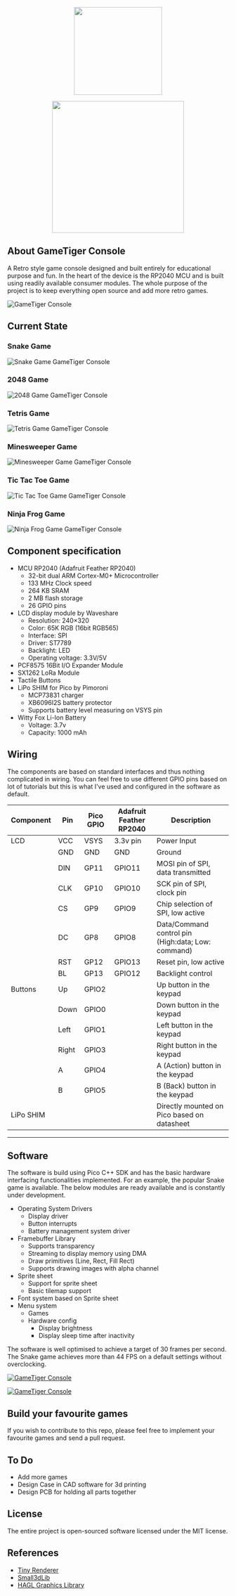 <p align="center">
    <img src="docs/tiger.png" width="200">
</p>
<p align="center">
    <img src="docs/gametiger.png" width="300"></p>
</p>

## About GameTiger Console
A Retro style game console designed and built entirely for educational purpose and fun. In the heart of the device is the RP2040 MCU and is built using readily available consumer modules. The whole purpose of the project is to keep everything open source and add more retro games.

![GameTiger Console](/docs/gametiger-gameboy.jpeg)

## Current State
### Snake Game
![Snake Game GameTiger Console](/docs/Snake.gif)

### 2048 Game
![2048 Game GameTiger Console](/docs/2048.gif)

### Tetris Game
![Tetris Game GameTiger Console](/docs/Tetris.gif)

### Minesweeper Game
![Minesweeper Game GameTiger Console](/docs/Minesweeper.gif)

### Tic Tac Toe Game
![Tic Tac Toe Game GameTiger Console](/docs/TicTacToe.gif)

### Ninja Frog Game
![Ninja Frog Game GameTiger Console](/docs/NinjaFrog.gif)

## Component specification
*  MCU RP2040 (Adafruit Feather RP2040)
    *  32-bit dual ARM Cortex-M0+ Microcontroller
    *  133 MHz Clock speed
    *  264 KB SRAM
    *  2 MB flash storage
    *  26 GPIO pins
*  LCD display module by Waveshare
    *  Resolution: 240×320
    *  Color: 65K RGB (16bit RGB565)
    *  Interface: SPI
    *  Driver: ST7789
    *  Backlight: LED
    *  Operating voltage: 3.3V/5V
*  PCF8575 16Bit I/O Expander Module
*  SX1262 LoRa Module
*  Tactile Buttons
*  LiPo SHIM for Pico by Pimoroni
    *  MCP73831 charger
    *  XB6096I2S battery protector
    *  Supports battery level measuring on VSYS pin
*  Witty Fox Li-Ion Battery
    *  Voltage: 3.7v
    *  Capacity: 1000 mAh

## Wiring 
The components are based on standard interfaces and thus nothing complicated in wiring. You can feel free to use different GPIO pins based on lot of tutorials but this is what I've used and configured in the software as default. 

| Component | Pin | Pico GPIO | Adafruit Feather RP2040 | Description |
|--|--|--|--|--|
|LCD|VCC|VSYS|3.3v pin|Power Input|
||GND|GND|GND|Ground|
||DIN|GP11|GPIO11|MOSI pin of SPI, data transmitted|
||CLK|GP10|GPIO10|SCK pin of SPI, clock pin|
||CS|GP9|GPIO9|Chip selection of SPI, low active|
||DC|GP8|GPIO8|Data/Command control pin (High:data; Low: command)|
||RST|GP12|GPIO13|Reset pin, low active|
||BL|GP13|GPIO12|Backlight control|
|Buttons|Up|GPIO2||Up button in the keypad|
||Down|GPIO0||Down button in the keypad|
||Left|GPIO1||Left button in the keypad|
||Right|GPIO3||Right button in the keypad|
||A|GPIO4||A (Action) button in the keypad|
||B|GPIO5||B (Back) button in the keypad|
|LiPo SHIM| | | | Directly mounted on Pico based on datasheet|
____

## Software
The software is build using Pico C++ SDK and has the basic hardware interfacing functionalities implemented. For an example, the popular Snake game is available. The below modules are ready available and is constantly under development. 

* Operating System Drivers
    * Display driver
    * Button interrupts
    * Battery management system driver
* Framebuffer Library
    * Supports transparency
    * Streaming to display memory using DMA
    * Draw primitives (Line, Rect, Fill Rect)
    * Supports drawing images with alpha channel
* Sprite sheet 
    * Support for sprite sheet 
    * Basic tilemap support
* Font system based on Sprite sheet
* Menu system
    * Games
    * Hardware config
        * Display brightness
        * Display sleep time after inactivity

The software is well optimised to achieve a target of 30 frames per second. The Snake game achieves more than 44 FPS on a default settings without overclocking. 

[![GameTiger Console](https://img.youtube.com/vi/edIZAm9zVC8/0.jpg)](https://youtu.be/edIZAm9zVC8)

[![GameTiger Console](https://img.youtube.com/vi/e6qAUd7l6A4/0.jpg)](https://youtu.be/e6qAUd7l6A4)


## Build your favourite games
If you wish to contribute to this repo, please feel free to implement your favourite games and send a pull request. 

## To Do
* Add more games
* Design Case in CAD software for 3d printing
* Design PCB for holding all parts together


## License
The entire project is open-sourced software licensed under the MIT license.

## References
* [Tiny Renderer](https://github.com/ssloy/tinyrenderer)
* [Small3dLib](https://gitlab.com/drummyfish/small3dlib)
* [HAGL Graphics Library](https://github.com/tuupola/hagl)
